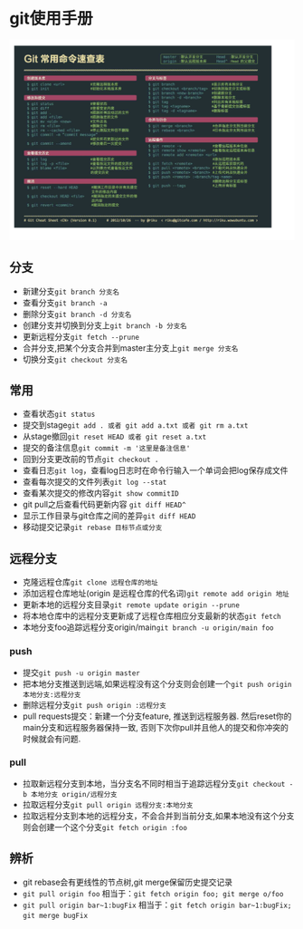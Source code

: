 # git使用手册
![git](./image/git.png "git")

## 分支
+ 新建分支`git branch 分支名`
+ 查看分支`git branch -a`
+ 删除分支`git branch -d 分支名`
+ 创建分支并切换到分支上`git branch -b 分支名`
+ 更新远程分支`git fetch --prune`
+ 合并分支,把某个分支合并到master主分支上`git merge 分支名`
+ 切换分支`git checkout 分支名`

## 常用
+ 查看状态`git status`
+ 提交到stage`git add . 或者 git add a.txt 或者 git rm a.txt`
+ 从stage撤回`git reset HEAD 或者 git reset a.txt`
+ 提交的备注信息`git commit -m '这里是备注信息'`
+ 回到分支更改前的节点`git checkout .`
+ 查看日志`git log`，查看log日志时在命令行输入一个单词会把log保存成文件
+ 查看每次提交的文件列表`git log --stat`
+ 查看某次提交的修改内容`git show commitID`
+ git pull之后查看代码更新内容 `git diff HEAD^`
+ 显示工作目录与git仓库之间的差异`git diff HEAD`
+ 移动提交记录`git rebase 目标节点或分支`

## 远程分支
+ 克隆远程仓库`git clone 远程仓库的地址`
+ 添加远程仓库地址(origin 是远程仓库的代名词)`git remote add origin 地址`
+ 更新本地的远程分支目录`git remote update origin --prune`
+ 将本地仓库中的远程分支更新成了远程仓库相应分支最新的状态`git fetch`
+ 本地分支foo追踪远程分支origin/main`git branch -u origin/main foo`
### push
+ 提交`git push -u origin master`
+ 把本地分支推送到远端,如果远程没有这个分支则会创建一个`git push origin 本地分支:远程分支`
+ 删除远程分支`git push origin :远程分支`
+ pull requests提交：新建一个分支feature, 推送到远程服务器. 然后reset你的main分支和远程服务器保持一致, 否则下次你pull并且他人的提交和你冲突的时候就会有问题.
### pull
+ 拉取新远程分支到本地，当分支名不同时相当于追踪远程分支`git checkout -b 本地分支 origin/远程分支`
+ 拉取远程分支`git pull origin 远程分支:本地分支`
+ 拉取远程分支到本地的远程分支，不会合并到当前分支,如果本地没有这个分支则会创建一个这个分支`git fetch origin :foo`

## 辨析
+ git rebase会有更线性的节点树,git merge保留历史提交记录
+ `git pull origin foo` 相当于：`git fetch origin foo; git merge o/foo`
+ `git pull origin bar~1:bugFix` 相当于：`git fetch origin bar~1:bugFix; git merge bugFix`